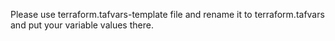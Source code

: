 Please use terraform.tafvars-template file and rename it to terraform.tafvars and put your variable values there.